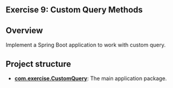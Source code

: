 ##  Exercise 9: Custom Query Methods

## Overview 
Implement a Spring Boot application to work with custom query.

## Project structure
*   **[com.exercise.CustomQuery](src/main/java/com/exercise/CustomQuery)**: The main application package.
